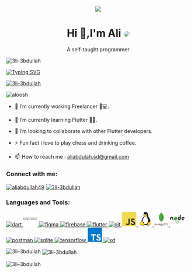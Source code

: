 <p align="center"> <img src="https://github.com/user-attachments/assets/1f248251-82ae-4caf-9f24-03c55ccb2c6a" width ="50px"/>  </p>
<h1 align="center">Hi 👋,I'm Ali
<img src="https://avatars.githubusercontent.com/u/89943558?v=4" width="50px" style="border-radius: 50%;" />


<!--  ![aloosh](https://github.com/user-attachments/assets/22377481-942a-49c4-8c24-6d73af592129) -->
 
 <!-- ![code](https://github.com/user-attachments/assets/1f248251-82ae-4caf-9f24-03c55ccb2c6a) -->
 
 
</h1> 
<!-- <p align="center"> <a href="https://git.io/typing-svg"><img src="https://readme-typing-svg.herokuapp.com?center=%D8%AE%D8%A7%D8%B7%D8%A6%D8%A9&vCenter=%D8%AE%D8%A7%D8%B7%D8%A6%D8%A9&lines=Flutter+Developer+%F0%9F%92%99." alt="Typing SVG" /> </p> -->
<p align="center">A self-taught programmer</p>
<a href="https://img.shields.io/github/watchers/3li-3bdullah/3li-3bdullah?label=watchers&style=plastic"/></a>

<!-- I'm a Flutter Developer , look always for new and enjoying when i share what i know. -->

<!--
**3li-3bdullah/3li-3bdullah** is a ✨ _special_ ✨ repository because its `README.md` (this file) appears on your GitHub profile.

Here are some ideas to get you started: -->
<!--
- 🔭 I’m currently working Freelancer 🏮💻.
- 🌱 I’m currently learning Flutter 💙✨.
- 👯 I’m looking to collaborate with other Flutter developer.
- ⚡ Fun fact i love to play chess and drinking coffee. 

 Connect with me :
 - personal email : <a href="mailto:aliabdulah.sd@gmail.com">aliabdulah.sd@gmail.com</a>
<p align="center">
  <a href="https://twitter.com/AliAbdullah49?s=09"><img src="https://img.shields.io/badge/Twitter-1DA1F2?style=plastic&logo=twitter&logoColor=white"/></a>
  <a href="https://www.facebook.com/profile.php?id=100017288552506"><img src="https://img.shields.io/badge/Facebook-1877F2?style=plastic&logo=facebook&logoColor=white"></a>
 <a href="https://www.linkedin.com/in/3li-3bdullah"><img src="https://img.shields.io/badge/Linkedin-1DA1F2?style=social&logo=linkedin&logoColor=white"></a> 
</p>



Languages and Tools:
<p align="center">
<img src="https://img.shields.io/badge/Flutter-02569B?style=for-the-badge&logo=flutter&logoColor=white" width="70px"/>
<img src="https://camo.githubusercontent.com/dd4b2422ed3bfc9da88c43d18550375c66f9584327dff7ecc19315ce50b96f07/68747470733a2f2f7777772e766563746f726c6f676f2e7a6f6e652f6c6f676f732f66697265626173652f66697265626173652d69636f6e2e737667" width="30px"/>
<img src="https://img.shields.io/badge/Dart-0175C2?style=for-the-badge&logo=dart&logoColor=white" width="55px"/>
<img src="https://camo.githubusercontent.com/fbfcb9e3dc648adc93bef37c718db16c52f617ad055a26de6dc3c21865c3321d/68747470733a2f2f7777772e766563746f726c6f676f2e7a6f6e652f6c6f676f732f6769742d73636d2f6769742d73636d2d69636f6e2e737667" width="30px"/>
<img src="https://img.shields.io/badge/Java-ED8B00?style=for-the-badge&logo=java&logoColor=white" width="55px"/>
</p>
<p align="center">
<img src="https://github-readme-stats.vercel.app/api?username=3li-3bdullah&theme=blue-green"/>
</p>
<p align="center">
<img src="https://github-profile-trophy.vercel.app/?username=3li-3bdullah"/>
</p>
-->
<p align="left"> <img src="https://komarev.com/ghpvc/?username=3li-3bdullah&label=Profile%20views&color=0e75b6&style=flat" alt="3li-3bdullah" /> </p> <p> </p> <p align="left"> <a href="https://git.io/typing-svg"><img src="https://readme-typing-svg.herokuapp.com?center=%D8%AE%D8%A7%D8%B7%D8%A6%D8%A9&vCenter=%D8%AE%D8%A7%D8%B7%D8%A6%D8%A9&lines=Mobile+Applications+Developer+%F0%9F%92%99." alt="Typing SVG" /> </p>


<p align="left"> <a href="https://github.com/ryo-ma/github-profile-trophy"><img src="https://github-profile-trophy.vercel.app/?username=3li-3bdullah" alt="3li-3bdullah" /></a> </p>

<!-- <p align="left"> <a href="https://twitter.com/aliabdullah49" target="blank"><img src="https://img.shields.io/twitter/follow/aliabdullah49?logo=twitter&style=for-the-badge" alt="aliabdullah49" /></a> </p> -->

<!-- - 👨‍💻 All of my projects are available at [Gggg](Gggg) -->
![aloosh](https://github.com/user-attachments/assets/22377481-942a-49c4-8c24-6d73af592129)


- 🔭 I’m currently working Freelancer 🏮💻.
- 🌱 I’m currently learning Flutter 💙✨.
- 👯 I’m looking to collaborate with other Flutter developers.
- ⚡ Fun fact i love to play chess and drinking coffee. 

- 📫 How to reach me : <a href="mailto:aliabdulah.sd@gmail.com">aliabdulah.sd@gmail.com</a>

<h3 align="left">Connect with me:</h3>
<p align="left">
<a href="https://twitter.com/aliabdullah49" target="blank"><img align="center" src="https://raw.githubusercontent.com/rahuldkjain/github-profile-readme-generator/master/src/images/icons/Social/twitter.svg" alt="aliabdullah49" height="30" width="40" /></a>
<a href="https://linkedin.com/in/3li-3bdullah" target="blank"><img align="center" src="https://raw.githubusercontent.com/rahuldkjain/github-profile-readme-generator/master/src/images/icons/Social/linked-in-alt.svg" alt="3li-3bdullah" height="30" width="40" /></a>
</p>
<!--
<h3 align="left">Languages and Tools:</h3>
<p align="left"> <a href="https://dart.dev" target="_blank" rel="noreferrer"> <img src="https://www.vectorlogo.zone/logos/dartlang/dartlang-icon.svg" alt="dart" width="40" height="40"/> </a> <a href="https://www.figma.com/" target="_blank" rel="noreferrer"> <img src="https://www.vectorlogo.zone/logos/figma/figma-icon.svg" alt="figma" width="40" height="40"/> </a> <a href="https://firebase.google.com/" target="_blank" rel="noreferrer"> <img src="https://www.vectorlogo.zone/logos/firebase/firebase-icon.svg" alt="firebase" width="40" height="40"/> </a> <a href="https://flutter.dev" target="_blank" rel="noreferrer"> <img src="https://www.vectorlogo.zone/logos/flutterio/flutterio-icon.svg" alt="flutter" width="40" height="40"/> </a> <a href="https://git-scm.com/" target="_blank" rel="noreferrer"> <img src="https://www.vectorlogo.zone/logos/git-scm/git-scm-icon.svg" alt="git" width="40" height="40"/> </a> <a href="https://www.java.com" target="_blank" rel="noreferrer"> <img src="https://raw.githubusercontent.com/devicons/devicon/master/icons/java/java-original.svg" alt="java" width="40" height="40"/> </a> <a href="https://postman.com" target="_blank" rel="noreferrer"> <img src="https://www.vectorlogo.zone/logos/getpostman/getpostman-icon.svg" alt="postman" width="40" height="40"/> </a> <a href="https://www.adobe.com/products/xd.html" target="_blank" rel="noreferrer"> <img src="https://cdn.worldvectorlogo.com/logos/adobe-xd.svg" alt="xd" width="40" height="40"/> </a> </p>
-->
<h3 align="left">Languages and Tools:</h3>
<p align="left"> <a href="https://dart.dev" target="_blank" rel="noreferrer"> <img src="https://www.vectorlogo.zone/logos/dartlang/dartlang-icon.svg" alt="dart" width="40" height="40"/> </a> <a href="https://expressjs.com" target="_blank" rel="noreferrer"> <img src="https://raw.githubusercontent.com/devicons/devicon/master/icons/express/express-original-wordmark.svg" alt="express" width="40" height="40"/> </a> <a href="https://www.figma.com/" target="_blank" rel="noreferrer"> <img src="https://www.vectorlogo.zone/logos/figma/figma-icon.svg" alt="figma" width="40" height="40"/> </a> <a href="https://firebase.google.com/" target="_blank" rel="noreferrer"> <img src="https://www.vectorlogo.zone/logos/firebase/firebase-icon.svg" alt="firebase" width="40" height="40"/> </a> <a href="https://flutter.dev" target="_blank" rel="noreferrer"> <img src="https://www.vectorlogo.zone/logos/flutterio/flutterio-icon.svg" alt="flutter" width="40" height="40"/> </a> <a href="https://git-scm.com/" target="_blank" rel="noreferrer"> <img src="https://www.vectorlogo.zone/logos/git-scm/git-scm-icon.svg" alt="git" width="40" height="40"/> </a> <a href="https://developer.mozilla.org/en-US/docs/Web/JavaScript" target="_blank" rel="noreferrer"> <img src="https://raw.githubusercontent.com/devicons/devicon/master/icons/javascript/javascript-original.svg" alt="javascript" width="40" height="40"/> </a> <a href="https://www.linux.org/" target="_blank" rel="noreferrer"> <img src="https://raw.githubusercontent.com/devicons/devicon/master/icons/linux/linux-original.svg" alt="linux" width="40" height="40"/> </a> <a href="https://www.mongodb.com/" target="_blank" rel="noreferrer"> <img src="https://raw.githubusercontent.com/devicons/devicon/master/icons/mongodb/mongodb-original-wordmark.svg" alt="mongodb" width="40" height="40"/> </a> <a href="https://nodejs.org" target="_blank" rel="noreferrer"> <img src="https://raw.githubusercontent.com/devicons/devicon/master/icons/nodejs/nodejs-original-wordmark.svg" alt="nodejs" width="40" height="40"/> </a> <a href="https://postman.com" target="_blank" rel="noreferrer"> <img src="https://www.vectorlogo.zone/logos/getpostman/getpostman-icon.svg" alt="postman" width="40" height="40"/> </a> <a href="https://www.sqlite.org/" target="_blank" rel="noreferrer"> <img src="https://www.vectorlogo.zone/logos/sqlite/sqlite-icon.svg" alt="sqlite" width="40" height="40"/> </a> <a href="https://www.tensorflow.org" target="_blank" rel="noreferrer"> <img src="https://www.vectorlogo.zone/logos/tensorflow/tensorflow-icon.svg" alt="tensorflow" width="40" height="40"/> </a> <a href="https://www.typescriptlang.org/" target="_blank" rel="noreferrer"> <img src="https://raw.githubusercontent.com/devicons/devicon/master/icons/typescript/typescript-original.svg" alt="typescript" width="40" height="40"/> </a> <a href="https://www.adobe.com/products/xd.html" target="_blank" rel="noreferrer"> <img src="https://cdn.worldvectorlogo.com/logos/adobe-xd.svg" alt="xd" width="40" height="40"/> </a> </p>
<p><img align="left" src="https://github-readme-stats.vercel.app/api/top-langs?username=3li-3bdullah&show_icons=true&locale=en&layout=compact&theme=blue-green" alt="3li-3bdullah" /></p> 

<p>&nbsp;<img align="center" src="https://github-readme-stats.vercel.app/api?username=3li-3bdullah&show_icons=true&locale=en&theme=blue-green" alt="3li-3bdullah" /></p>

<p><img align="center" src="https://github-readme-streak-stats.herokuapp.com/?user=3li-3bdullah&theme=blue-green" alt="3li-3bdullah" /></p>

